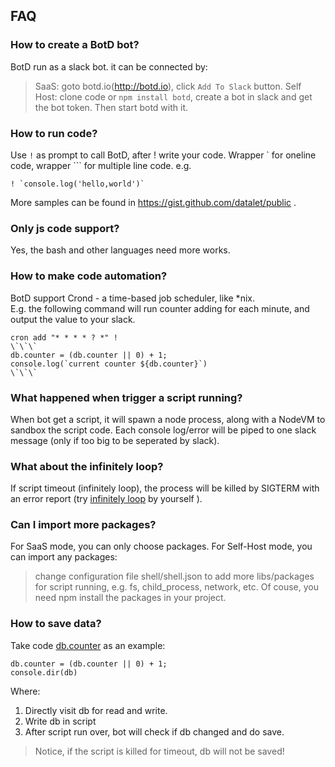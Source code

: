 ## FAQ
### How to create a BotD bot?
 BotD run as a slack bot. it can be connected by:
 > SaaS: goto botd.io(http://botd.io), click `Add To Slack` button.
 > Self Host: clone code or `npm install botd`, create a bot in slack and get the bot token. Then start botd with it.

### How to run code?
Use `!` as prompt to call BotD, after ! write your code. Wrapper \` for oneline code, wrapper \`\`\`  for multiple line code.
e.g.
```
! `console.log('hello,world')`
```
More samples can be found in  https://gist.github.com/datalet/public .

### Only js code support?
Yes, the bash and other languages need more works.

### How to make code automation?
BotD support Crond - a time-based job scheduler, like *nix.  
E.g. the following command will run counter adding for each minute, and output the value to your slack.
```
cron add "* * * * ? *" !
\`\`\`
db.counter = (db.counter || 0) + 1;
console.log(`current counter ${db.counter}`)
\`\`\`
```

### What happened when trigger a script running?
When bot get a script, it will spawn a node process, along with a NodeVM to sandbox the script code. Each console log/error will be piped to one slack message (only if too big to be seperated by slack). 

### What about the infinitely loop?
If script timeout (infinitely loop), the process will be killed by SIGTERM with an error report (try [infinitely loop](https://gist.github.com/datalet/eb9806a4ae6e6cd567f6a6b46501de16) by yourself ).

### Can I import more packages?
For SaaS mode, you can only choose packages.
For Self-Host mode, you can import any packages:
> change configuration file shell/shell.json to add more libs/packages for script running, e.g. fs, child_process, network, etc. Of couse, you need npm install the packages in your project.

### How to save data?
Take code [db.counter](https://gist.github.com/datalet/0c1385da7886941097b56ee872d19a82) as an example:
```
db.counter = (db.counter || 0) + 1;
console.dir(db)
```
Where:    
1. Directly visit db for read and write.    
2. Write db in script
3. After script run over, bot will check if db changed and do save.
> Notice, if the script is killed for timeout, db will not be saved!
